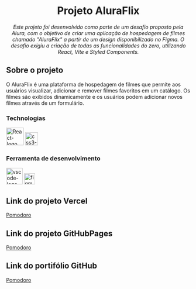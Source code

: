 <h1 align="center">Projeto AluraFlix</h1>
<p align="center"><i>Este projeto foi desenvolvido como parte de um desafio proposto pela Alura, com o objetivo de criar uma aplicação de hospedagem de filmes chamado "AluraFlix" a partir de um design disponibilizado no Figma. O desafio exigiu a criação de todas as funcionalidades do zero, utilizando React, Vite e Styled Components.</i></p>

## Sobre o projeto

O AluraFlix é uma plataforma de hospedagem de filmes que permite aos usuários visualizar, adicionar e remover filmes favoritos em um catálogo. Os filmes são exibidos dinamicamente e os usuários podem adicionar novos filmes através de um formulário.

### Technologias

<p display="inline-block">
  <img width="48" src="https://upload.wikimedia.org/wikipedia/commons/3/30/React_Logo_SVG.svg" alt="React-logo"/>
  <img width="35" src="https://upload.wikimedia.org/wikipedia/commons/f/f1/Vitejs-logo.svg" alt="css3-logo"/>
</p>
                                                                                                  
### Ferramenta de desenvolvimento

<p display="inline-block">
   <img width="45" src="https://upload.wikimedia.org/wikipedia/commons/thumb/9/9a/Visual_Studio_Code_1.35_icon.svg/2048px-Visual_Studio_Code_1.35_icon.svg.png" alt="vscode-logo"/>
  <img width="30" src="https://upload.wikimedia.org/wikipedia/commons/3/33/Figma-logo.svg" alt="figma-logo"/>
</p>

## Link do projeto Vercel

[Pomodoro](https://alura-flix-six-pi.vercel.app/)

## Link do projeto GitHubPages

[Pomodoro](https://projeto-pomodoro-alura-oracle.vercel.app/)

## Link do portifólio GitHub

[Pomodoro](https://github.com/HelyomarLins/Alura-Flix)
